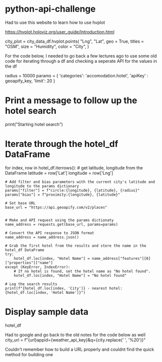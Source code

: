 # python-api-challenge


Had to use this website to learn how to use hvplot

https://hvplot.holoviz.org/user_guide/Introduction.html


city_plot = city_data_df.hvplot.points(
"Lng",
"Lat", 
geo = True,
titles = "OSM",
size = "Humidity",
color = "City",
)


For the code below, I needed to go back a few lectures ago to use some old code for iterating through a df and checking a seperate API for the values in the df

radius = 10000
params = {
    'categories': 'accomodation.hotel',
    'apiKey' : geoapify_key,
    'limit': 20
}

# Print a message to follow up the hotel search
print("Starting hotel search")

# Iterate through the hotel_df DataFrame
for index, row in hotel_df.iterrows():
    # get latitude, longitude from the DataFrame
    latitude = row['Lat']
    longitude = row['Lng']
    
    # Add filter and bias parameters with the current city's latitude and longitude to the params dictionary
    params["filter"] = f"circle:{longitude}, {latitude}, {radius}"
    params["bias"] = f"proximity:{longitude}, {latitude}"
    
    # Set base URL
    base_url = "https://api.geoapify.com/v2/places"


    # Make and API request using the params dictionaty
    name_address = requests.get(base_url, params=params)
    
    # Convert the API response to JSON format
    name_address = name_address.json()
    
    # Grab the first hotel from the results and store the name in the hotel_df DataFrame
    try:
        hotel_df.loc[index, "Hotel Name"] = name_address["features"][0]["properties"]["name"]
    except (KeyError, IndexError):
        # If no hotel is found, set the hotel name as "No hotel found".
        hotel_df.loc[index, "Hotel Name"] = "No hotel found"
        
    # Log the search results
    print(f"{hotel_df.loc[index, 'City']} - nearest hotel: {hotel_df.loc[index, 'Hotel Name']}")

# Display sample data
hotel_df



Had to google and go back to the old notes for the code below as well
city_url = f"{url}appid={weather_api_key}&q={city.replace(' ', '%20')}"

Couldn't remember how to build a URL properly and couldnt find the quick method for building one
